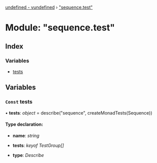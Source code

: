 [undefined - vundefined](../README.md) › ["sequence.test"](_sequence_test_.md)

# Module: "sequence.test"

## Index

### Variables

* [tests](_sequence_test_.md#const-tests)

## Variables

### `Const` tests

• **tests**: *object* = describe("sequence", createMonadTests(Sequence))

#### Type declaration:

* **name**: *string*

* **tests**: *keyof TestGroup[]*

* **type**: *Describe*
